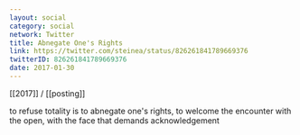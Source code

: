```yaml
---
layout: social
category: social
network: Twitter
title: Abnegate One's Rights
link: https://twitter.com/steinea/status/826261841789669376
twitterID: 826261841789669376
date: 2017-01-30
---
```


[[2017]] / [[posting]]

to refuse totality is to abnegate one's rights, to welcome the encounter with the open, with the face that demands acknowledgement
